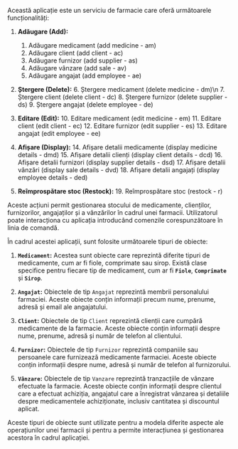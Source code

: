 Această aplicație este un serviciu de farmacie care oferă următoarele funcționalități:

1. **Adăugare (Add):**
   1. Adăugare medicament (add medicine - am)
   2. Adăugare client (add client - ac)
   3. Adăugare furnizor (add supplier - as)
   4. Adăugare vânzare (add sale - av)
   5. Adăugare angajat (add employee - ae)

2. **Ștergere (Delete):**
   6. Ștergere medicament (delete medicine - dm)\n
   7. Ștergere client (delete client - dc)
   8. Ștergere furnizor (delete supplier - ds)
   9. Ștergere angajat (delete employee - de)

3. **Editare (Edit):**
   10. Editare medicament (edit medicine - em)
   11. Editare client (edit client - ec)
   12. Editare furnizor (edit supplier - es)
   13. Editare angajat (edit employee - ee)

4. **Afișare (Display):**
   14. Afișare detalii medicamente (display medicine details - dmd)
   15. Afișare detalii clienți (display client details - dcd)
   16. Afișare detalii furnizori (display supplier details - dsd)
   17. Afișare detalii vânzări (display sale details - dvd)
   18. Afișare detalii angajați (display employee details - ded)

5. **Reîmprospătare stoc (Restock):**
   19. Reîmprospătare stoc (restock - r)

Aceste acțiuni permit gestionarea stocului de medicamente, clienților, furnizorilor, angajaților și a vânzărilor în cadrul unei farmacii. Utilizatorul poate interacționa cu aplicația introducând comenzile corespunzătoare în linia de comandă.


În cadrul acestei aplicații, sunt folosite următoarele tipuri de obiecte:

1. **`Medicament`:** Acestea sunt obiecte care reprezintă diferite tipuri de medicamente, cum ar fi fiole, comprimate sau sirop. Există clase specifice pentru fiecare tip de medicament, cum ar fi **`Fiole`**, **`Comprimate`** și **`Sirop`**.

2. **`Angajat`:** Obiectele de tip `Angajat` reprezintă membrii personalului farmaciei. Aceste obiecte conțin informații precum nume, prenume, adresă și email ale angajatului.

3. **`Client`:** Obiectele de tip `Client` reprezintă clienții care cumpără medicamente de la farmacie. Aceste obiecte conțin informații despre nume, prenume, adresă și număr de telefon al clientului.

4. **`Furnizor`:** Obiectele de tip `Furnizor` reprezintă companiile sau persoanele care furnizează medicamente farmaciei. Aceste obiecte conțin informații despre nume, adresă și număr de telefon al furnizorului.

5. **`Vânzare`:** Obiectele de tip `Vanzare` reprezintă tranzacțiile de vânzare efectuate la farmacie. Aceste obiecte conțin informații despre clientul care a efectuat achiziția, angajatul care a înregistrat vânzarea și detaliile despre medicamentele achiziționate, inclusiv cantitatea și discountul aplicat.

Aceste tipuri de obiecte sunt utilizate pentru a modela diferite aspecte ale operațiunilor unei farmacii și pentru a permite interacțiunea și gestionarea acestora în cadrul aplicației.
